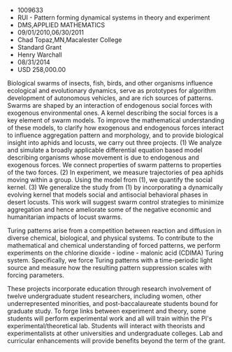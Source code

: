 
* 1009633
* RUI - Pattern forming dynamical systems in theory and experiment
* DMS,APPLIED MATHEMATICS
* 09/01/2010,06/30/2011
* Chad Topaz,MN,Macalester College
* Standard Grant
* Henry Warchall
* 08/31/2014
* USD 258,000.00

Biological swarms of insects, fish, birds, and other organisms influence
ecological and evolutionary dynamics, serve as prototypes for algorithm
development of autonomous vehicles, and are rich sources of patterns. Swarms are
shaped by an interaction of endogenous social forces with exogenous
environmental ones. A kernel describing the social forces is a key element of
swarm models. To improve the mathematical understanding of these models, to
clarify how exogenous and endogenous forces interact to influence aggregation
pattern and morphology, and to provide biological insight into aphids and
locusts, we carry out three projects. (1) We analyze and simulate a broadly
applicable differential equation based model describing organisms whose movement
is due to endogenous and exogenous forces. We connect properties of swarm
patterns to properties of the two forces. (2) In experiment, we measure
trajectories of pea aphids moving within a group. Using the model from (1), we
quantify the social kernel. (3) We generalize the study from (1) by
incorporating a dynamically evolving kernel that models social and antisocial
behavioral phases in desert locusts. This work will suggest swarm control
strategies to minimize aggregation and hence ameliorate some of the negative
economic and humanitarian impacts of locust swarms.

Turing patterns arise from a competition between reaction and diffusion in
diverse chemical, biological, and physical systems. To contribute to the
mathematical and chemical understanding of forced patterns, we perform
experiments on the chlorine dioxide - iodine - malonic acid (CDIMA) Turing
system. Specifically, we force Turing patterns with a time-periodic light source
and measure how the resulting pattern suppression scales with forcing
parameters.

These projects incorporate education through research involvement of twelve
undergraduate student researchers, including women, other underrepresented
minorities, and post-baccalaureate students bound for graduate study. To forge
links between experiment and theory, some students will perform experimental
work and all will train within the PI's experimental/theoretical lab. Students
will interact with theorists and experimentalists at other universities and
undergraduate colleges. Lab and curricular enhancements will provide benefits
beyond the term of the grant.
